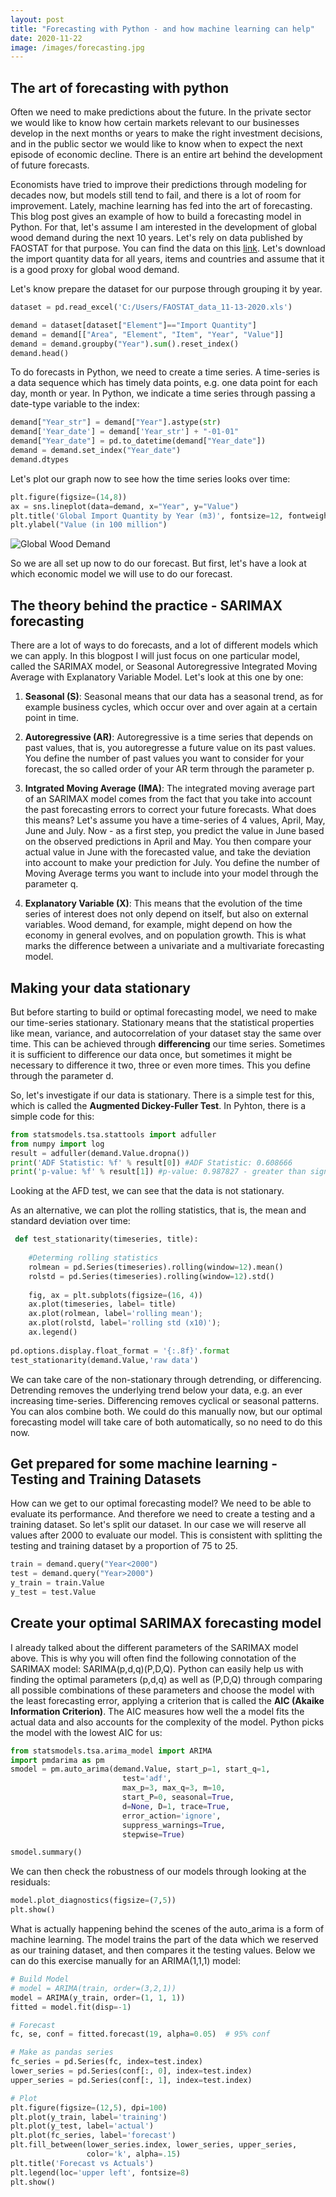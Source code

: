 ```yaml
---
layout: post
title: "Forecasting with Python - and how machine learning can help"
date: 2020-11-22
image: /images/forecasting.jpg
---
```


## The art of forecasting with python 

Often we need to make predictions about the future. In the private sector we would like to know how certain markets relevant to our businesses develop in the next months or years to make the right investment decisions, and in the public sector we would like to know when to expect the next episode of economic decline. There is an entire art behind the development of future forecasts. 

Economists have tried to improve their predictions through modeling for decades now, but models still tend to fail, and there is a lot of room for improvement. Lately, machine learning has fed into the art of forecasting. This blog post gives an example of how to build a forecasting model in Python. For that, let's assume I am interested in the development of global wood demand during the next 10 years. Let's rely on data published by FAOSTAT for that purpose. You can find the data on this <a href="http://www.fao.org/faostat/en/#data/FO">link</a>. Let's download the import quantity data for all years, items and countries and assume that it is a good proxy for global wood demand. 

Let's know prepare the dataset for our purpose through grouping it by year. 

```python
dataset = pd.read_excel('C:/Users/FAOSTAT_data_11-13-2020.xls')

demand = dataset[dataset["Element"]=="Import Quantity"]
demand = demand[["Area", "Element", "Item", "Year", "Value"]]
demand = demand.groupby("Year").sum().reset_index()
demand.head()
```

To do forecasts in Python, we need to create a time series. A time-series is a data sequence which has timely data points, e.g. one data point for each day, month or year. In Python, we indicate a time series through passing a date-type variable to the index: 

```python
demand["Year_str"] = demand["Year"].astype(str)
demand['Year_date'] = demand['Year_str'] + "-01-01"
demand["Year_date"] = pd.to_datetime(demand["Year_date"])
demand = demand.set_index("Year_date")
demand.dtypes
```

Let's plot our graph now to see how the time series looks over time: 

```python
plt.figure(figsize=(14,8))
ax = sns.lineplot(data=demand, x="Year", y="Value")
plt.title('Global Import Quantity by Year (m3)', fontsize=12, fontweight='bold')
plt.ylabel("Value (in 100 million")
```

<img src="/images/LinePlot.jpg" alt="Global Wood Demand" style="max-width:50%;"/>

So we are all set up now to do our forecast. But first, let's have a look at which economic model we will use to do our forecast. 

## The theory behind the practice - SARIMAX forecasting 

There are a lot of ways to do forecasts, and a lot of different models which we can apply. In this blogpost I will just focus on one particular model, called the SARIMAX model, or Seasonal Autoregressive Integrated Moving Average with Explanatory Variable Model. Let's look at this one by one: 

1. <b>Seasonal (S)</b>: Seasonal means that our data has a seasonal trend, as for example business cycles, which occur over and over again at a certain point in time. 

2. <b>Autoregressive (AR)</b>: Autoregressive is a time series that depends on past values, that is, you autoregresse a future value on its past values. You define the number of past values you want to consider for your forecast, the so called order of your AR term through the parameter p. 

3. <b>Intgrated Moving Average (IMA)</b>: The integrated moving average part of an SARIMAX model comes from the fact that you take into account the past forecasting errors to correct your future forecasts. What does this means? Let's assume you have a time-series of 4 values, April, May, June and July. Now - as a first step, you predict the value in June based on the observed predictions in April and May. You then compare your actual value in June with the forecasted value, and take the deviation into account to make your prediction for July. You define the number of Moving Average terms you want to include into your model through the parameter q. 

4. <b>Explanatory Variable (X)</b>: This means that the evolution of the time series of interest does not only depend on itself, but also on external variables. Wood demand, for example, might depend on how the economy in general evolves, and on population growth. This is what marks the difference between a univariate and a multivariate forecasting model. 

## Making your data stationary 

But before starting to build or optimal forecasting model, we need to make our time-series stationary. Stationary means that the statistical properties like mean, variance, and autocorrelation of your dataset stay the same over time. This can be achieved through <b>differencing</b> our time series. Sometimes it is sufficient to difference our data once, but sometimes it might be necessary to difference it two, three or even more times. This you define through the parameter d. 

So, let's investigate if our data is stationary. There is a simple test for this, which is called the <b>Augmented Dickey-Fuller Test</b>. In Pyhton, there is a simple code for this: 

```python
from statsmodels.tsa.stattools import adfuller
from numpy import log
result = adfuller(demand.Value.dropna())
print('ADF Statistic: %f' % result[0]) #ADF Statistic: 0.608666
print('p-value: %f' % result[1]) #p-value: 0.987827 - greater than significance level
```
Looking at the AFD test, we can see that the data is not stationary.

As an alternative, we can plot the rolling statistics, that is, the mean and standard deviation over time: 

```python
 def test_stationarity(timeseries, title):
    
    #Determing rolling statistics
    rolmean = pd.Series(timeseries).rolling(window=12).mean() 
    rolstd = pd.Series(timeseries).rolling(window=12).std()
    
    fig, ax = plt.subplots(figsize=(16, 4))
    ax.plot(timeseries, label= title)
    ax.plot(rolmean, label='rolling mean');
    ax.plot(rolstd, label='rolling std (x10)');
    ax.legend() 
    
pd.options.display.float_format = '{:.8f}'.format
test_stationarity(demand.Value,'raw data')
```

We can take care of the non-stationary through detrending, or differencing. Detrending removes the underlying trend below your data, e.g. an ever increasing time-series. Differencing removes cyclical or seasonal patterns. You can alos combine both. We could do this manually now, but our optimal forecasting model will take care of both automatically, so no need to do this now. 


## Get prepared for some machine learning - Testing and Training Datasets

How can we get to our optimal forecasting model? We need to be able to evaluate its performance. And therefore we need to create a testing and a training dataset. So let's split our dataset. In our case we will reserve all values after 2000 to evaluate our model. This is consistent with splitting the testing and training dataset by a proportion of 75 to 25. 

```python
train = demand.query("Year<2000")
test = demand.query("Year>2000")
y_train = train.Value
y_test = test.Value
```

## Create your optimal SARIMAX forecasting model 

I already talked about the different parameters of the SARIMAX model above. This is why you will often find the following connotation of the SARIMAX model: SARIMA(p,d,q)(P,D,Q). Python can easily help us with finding the optimal parameters (p,d,q) as well as (P,D,Q) through comparing all possible combinations of these parameters and choose the model with the least forecasting error, applying a criterion that is called the <b>AIC (Akaike Information Criterion)</b>. The AIC measures how well the a model fits the actual data and also accounts for the complexity of the model. Python picks the model with the lowest AIC for us: 

```python
from statsmodels.tsa.arima_model import ARIMA
import pmdarima as pm
smodel = pm.auto_arima(demand.Value, start_p=1, start_q=1,
                         test='adf',
                         max_p=3, max_q=3, m=10,
                         start_P=0, seasonal=True,
                         d=None, D=1, trace=True,
                         error_action='ignore',  
                         suppress_warnings=True, 
                         stepwise=True)

smodel.summary()
```

We can then check the robustness of our models through looking at the residuals: 

```python
model.plot_diagnostics(figsize=(7,5))
plt.show()
```

What is actually happening behind the scenes of the auto_arima is a form of machine learning. The model trains the part of the data which we reserved as our training dataset, and then compares it the testing values. Below we can do this exercise manually for an ARIMA(1,1,1) model: 

```python
# Build Model
# model = ARIMA(train, order=(3,2,1))  
model = ARIMA(y_train, order=(1, 1, 1))  
fitted = model.fit(disp=-1)  

# Forecast
fc, se, conf = fitted.forecast(19, alpha=0.05)  # 95% conf

# Make as pandas series
fc_series = pd.Series(fc, index=test.index)
lower_series = pd.Series(conf[:, 0], index=test.index)
upper_series = pd.Series(conf[:, 1], index=test.index)

# Plot
plt.figure(figsize=(12,5), dpi=100)
plt.plot(y_train, label='training')
plt.plot(y_test, label='actual')
plt.plot(fc_series, label='forecast')
plt.fill_between(lower_series.index, lower_series, upper_series, 
                 color='k', alpha=.15)
plt.title('Forecast vs Actuals')
plt.legend(loc='upper left', fontsize=8)
plt.show()
```




